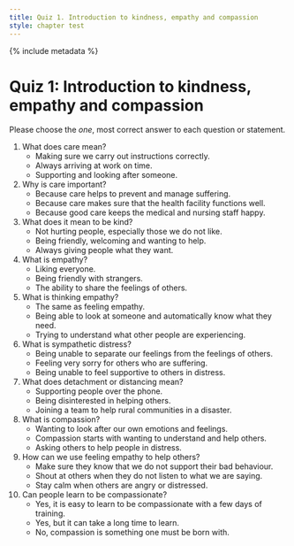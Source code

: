 ```yaml
---
title: Quiz 1. Introduction to kindness, empathy and compassion
style: chapter test
---
```


{% include metadata %}

# Quiz 1: Introduction to kindness, empathy and compassion

Please choose the *one*, most correct answer to each question or statement.

1.  What does care mean?
    - Making sure we carry out instructions correctly.
    - Always arriving at work on time.
    + Supporting and looking after someone.
2.  Why is care important?
    + Because care helps to prevent and manage suffering.
    - Because care makes sure that the health facility functions well.
    - Because good care keeps the medical and nursing staff happy.
3.  What does it mean to be kind?
    - Not hurting people, especially those we do not like.
    + Being friendly, welcoming and wanting to help.
    - Always giving people what they want.
4.  What is empathy?
    - Liking everyone.
    - Being friendly with strangers.
    + The ability to share the feelings of others.
5.  What is thinking empathy?
    - The same as feeling empathy.
    - Being able to look at someone and automatically know what they need.
    + Trying to understand what other people are experiencing.
6.  What is sympathetic distress?
    + Being unable to separate our feelings from the feelings of others.
    - Feeling very sorry for others who are suffering.
    - Being unable to feel supportive to others in distress.
7.  What does detachment or distancing mean?
    - Supporting people over the phone.
    + Being disinterested in helping others.
    - Joining a team to help rural communities in a disaster.
8.  What is compassion?
    - Wanting to look after our own emotions and feelings.
    + Compassion starts with wanting to understand and help others.
    - Asking others to help people in distress.
9.  How can we use feeling empathy to help others?
    - Make sure they know that we do not support their bad behaviour.
    - Shout at others when they do not listen to what we are saying.
    + Stay calm when others are angry or distressed.
10. Can people learn to be compassionate?
    - Yes, it is easy to learn to be compassionate with a few days of training.
    + Yes, but it can take a long time to learn.
    - No, compassion is something one must be born with.
